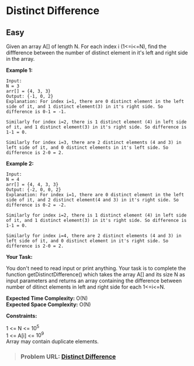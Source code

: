 # **Distinct Difference**

## **Easy**

Given an array A[] of length N. For each index i (1<=i<=N), find the diffference between the number of distinct element in it's left and right side in the array.  

**Example 1:**

```
Input:
N = 3
arr[] = {4, 3, 3}
Output: {-1, 0, 2}
Explanation: For index i=1, there are 0 distinct element in the left side of it, and 1 distinct element(3) in it's right side. So difference is 0-1 = -1. 

Similarly for index i=2, there is 1 distinct element (4) in left side of it, and 1 distinct element(3) in it's right side. So difference is 1-1 = 0.

Similarly for index i=3, there are 2 distinct elements (4 and 3) in left side of it, and 0 distinct elements in it's left side. So difference is 2-0 = 2.
```

**Example 2:**

```
Input:
N = 4
arr[] = {4, 4, 3, 3}
Output: {-2, 0, 0, 2}
Explanation: For index i=1, there are 0 distinct element in the left side of it, and 2 distinct element(4 and 3) in it's right side. So difference is 0-2 = -2.

Similarly for index i=2, there is 1 distinct element (4) in left side of it, and 1 distinct element(3) in it's right side. So difference is 1-1 = 0.

Similarly for index i=4, there are 2 distinct elements (4 and 3) in left side of it, and 0 distinct element in it's right side. So difference is 2-0 = 2.
```

**Your Task:**  

You don't need to read input or print anything. Your task is to complete the function getDistinctDifference() which takes the array A[] and its size N as input parameters and returns an array containing the difference between number of ditinct elements in left and right side for each 1<=i<=N.

**Expected Time Complexity:** O(N)  
**Expected Space Complexity:** O(N)    

**Constraints:**

1 <= N <= $10^5$  
1 <= A[i] <= $10^9$  
Array may contain duplicate elements.  

> ### **Problem URL: [Distinct Difference](https://practice.geeksforgeeks.org/problems/c670bf260ea9dce6c5910dedc165aa403f6e951d/1)**
